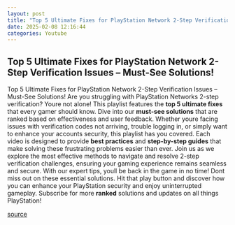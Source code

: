```yaml
---
layout: post
title: "Top 5 Ultimate Fixes for PlayStation Network 2-Step Verification Issues – Must-See Solutions!"
date: 2025-02-08 12:16:44
categories: Youtube
---
```


## Top 5 Ultimate Fixes for PlayStation Network 2-Step Verification Issues – Must-See Solutions!

Top 5 Ultimate Fixes for PlayStation Network 2-Step Verification Issues – Must-See Solutions!
Are you struggling with PlayStation Networks 2-step verification? Youre not alone! This playlist features the **top 5 ultimate fixes** that every gamer should know. Dive into our **must-see solutions** that are ranked based on effectiveness and user feedback. 
Whether youre facing issues with verification codes not arriving, trouble logging in, or simply want to enhance your accounts security, this playlist has you covered. Each video is designed to provide **best practices** and **step-by-step guides** that make solving these frustrating problems easier than ever.
Join us as we explore the most effective methods to navigate and resolve 2-step verification challenges, ensuring your gaming experience remains seamless and secure. With our expert tips, youll be back in the game in no time! 
Dont miss out on these essential solutions. Hit that play button and discover how you can enhance your PlayStation security and enjoy uninterrupted gameplay. Subscribe for more **ranked** solutions and updates on all things PlayStation!

[source](https://www.youtube.com/playlist?list=PLxXeNXdZLLrqLIyq32ER1bksl_rBOKpMk)